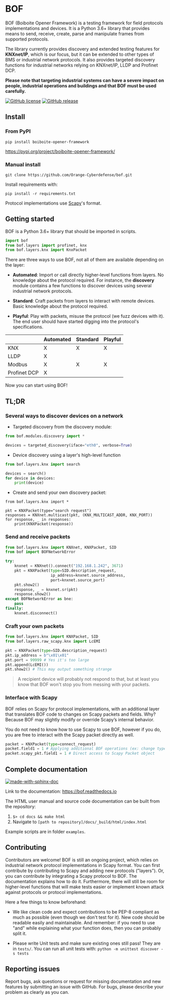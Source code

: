 BOF 
===

BOF (Boiboite Opener Framework) is a testing framework for field protocols
implementations and devices. It is a Python 3.6+ library that provides means to
send, receive, create, parse and manipulate frames from supported protocols.

The library currently provides discovery and extended testing features for
**KNXnet/IP**, which is our focus, but it can be extended to other types of BMS
or industrial network protocols. It also provides targeted discovery functions
for industrial networks relying on KNXnet/IP, LLDP and Profinet DCP.

**Please note that targeting industrial systems can have a severe impact on
people, industrial operations and buildings and that BOF must be used
carefully.**

[![GitHub license](https://img.shields.io/badge/License-GPL%20v3-blue.svg)](https://github.com/Orange-Cyberdefense/bof/blob/master/LICENSE)
[![GitHub release](https://img.shields.io/github/release/Orange-Cyberdefense/bof.svg)](https://gitHub.com/Orange-Cyberdefense/bof/releases/)

Install
-------

### From PyPI

```
pip install boiboite-opener-framework
```

https://pypi.org/project/boiboite-opener-framework/

### Manual install

```
git clone https://github.com/Orange-Cyberdefense/bof.git
```

Install requirements with:

```
pip install -r requirements.txt
```

Protocol implementations use [Scapy](https://scapy.readthedocs.io/en/latest/)'s format.

Getting started
---------------

BOF is a Python 3.6+ library that should be imported in scripts.

```python
import bof
from bof.layers import profinet, knx
from bof.layers.knx import KnxPacket
```

There are three ways to use BOF, not all of them are available depending on the
layer:

* **Automated**: Import or call directly higher-level functions from layers. No
    knowledge about the protocol required. For instance, the **discovery**
    module contains a few functions to discover devices using several industrial
    network protocols.

* **Standard**: Craft packets from layers to interact with remote devices. Basic
    knowledge about the protocol required.

* **Playful**: Play with packets, misuse the protocol (we fuzz devices with it).
  The end user should have started digging into the protocol's specifications.

|              | Automated | Standard | Playful |
|--------------|-----------|----------|---------|
| KNX          | X         | X        | X       |
| LLDP         | X         |          |         |
| Modbus       | X         | X        | X       |
| Profinet DCP | X         |          |         |


Now you can start using BOF!

TL;DR
-----

### Several ways to discover devices on a network

* Targeted discovery from the discovery module:

```python
from bof.modules.discovery import *

devices = targeted_discovery(iface="eth0", verbose=True)
```

* Device discovery using a layer's high-level function

```python
from bof.layers.knx import search

devices = search()
for device in devices:
    print(device)
```

* Create and send your own discovery packet:

```
from bof.layers.knx import *

pkt = KNXPacket(type="search request")
responses = KNXnet.multicast(pkt, (KNX_MULTICAST_ADDR, KNX_PORT))
for response, _ in responses:
    print(KNXPacket(response))
```

### Send and receive packets

```python
from bof.layers.knx import KNXnet, KNXPacket, SID
from bof import BOFNetworkError

try:
    knxnet = KNXnet().connect("192.168.1.242", 3671)
    pkt = KNXPacket(type=SID.description_request,
                    ip_address=knxnet.source_address,
                    port=knxnet.source_port)
    pkt.show2()
    response, _ = knxnet.sr(pkt)
    response.show2()
except BOFNetworkError as bne:
    pass
finally:
    knxnet.disconnect()
```

### Craft your own packets

```python
from bof.layers.knx import KNXPacket, SID
from bof.layers.raw_scapy.knx import LcEMI

pkt = KNXPacket(type=SID.description_request)
pkt.ip_address = b"\x01\x01"
pkt.port = 99999 # Yes it's too large
pkt.append(LcEMI())
pkt.show2() # This may output something strange
```

> A recipient device will probably not respond to that, but at least you know
  that BOF won't stop you from messing with your packets.

### Interface with Scapy

BOF relies on Scapy for protocol implementations, with an additional layer that
translates BOF code to changes on Scapy packets and fields. Why? Because BOF may
slightly modify or override Scapy’s internal behavior.

You do not need to know how to use Scapy to use BOF, however if you do, you are
free to interact with the Scapy packet directly as well.

```python
packet = KNXPacket(type=connect_request)
packet.field1 = 1 # Applying additional BOF operations (ex: change types)
packet.scapy_pkt.field1 = 1 # Direct access to Scapy Packet object
```

Complete documentation
----------------------

[![made-with-sphinx-doc](https://img.shields.io/badge/Made%20with-Sphinx-1f425f.svg)](https://www.sphinx-doc.org/)

Link to the documentation: https://bof.readthedocs.io

The HTML user manual and source code documentation can be built from the
repository:
 
1. `$> cd docs && make html`
2. Navigate to `[path to repository]/docs/_build/html/index.html`

Example scripts are in folder `examples`.

Contributing
------------

Contributors are welcome! BOF is still an ongoing project, which relies on
industrial network protocol implementations in Scapy format. You can first
contribute by contributing to Scapy and adding new protocols ("layers"). Or, you
can contribute by integrating a Scapy protocol to BOF. The documentation
explains how to do it. Furthermore, there will still be room for higher-level
functions that will make tests easier or implement known attack against
protocols or protocol implementations.

Here a few things to know beforehand:

* We like clean code and expect contributions to be PEP-8 compliant as much as
  possible (even though we don't test for it). New code should be readable
  easily and maintainable. And remember: if you need to use "and" while
  explaining what your function does, then you can probably split it.

* Please write Unit tests and make sure existing ones still pass! They are in
  `tests/`. You can run all unit tests with: `python -m unittest discover -s
  tests`

Reporting issues
----------------

Report bugs, ask questions or request for missing documentation and new features
by submitting an issue with GitHub. For bugs, please describe your problem as
clearly as you can.
